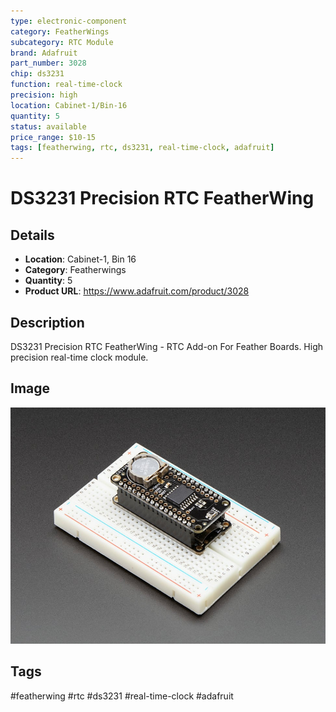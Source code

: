 ```yaml
---
type: electronic-component
category: FeatherWings
subcategory: RTC Module
brand: Adafruit
part_number: 3028
chip: ds3231
function: real-time-clock
precision: high
location: Cabinet-1/Bin-16
quantity: 5
status: available
price_range: $10-15
tags: [featherwing, rtc, ds3231, real-time-clock, adafruit]
---
```


# DS3231 Precision RTC FeatherWing

## Details

- **Location**: Cabinet-1, Bin 16
- **Category**: Featherwings
- **Quantity**: 5
- **Product URL**: https://www.adafruit.com/product/3028

## Description

DS3231 Precision RTC FeatherWing - RTC Add-on For Feather Boards. High precision real-time clock module.

## Image

![DS3231 Precision RTC FeatherWing Real Time Clock Add-on](../attachments/3028-05.jpg)

## Tags

#featherwing #rtc #ds3231 #real-time-clock #adafruit
